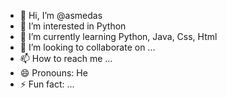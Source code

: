- 👋 Hi, I’m @asmedas
- 👀 I’m interested in Python
- 🌱 I’m currently learning Python, Java, Css, Html
- 💞️ I’m looking to collaborate on ...
- 📫 How to reach me ...
- 😄 Pronouns: He
- ⚡ Fun fact: ...

<!---
asmedas/asmedas is a ✨ special ✨ repository because its `README.md` (this file) appears on your GitHub profile.
You can click the Preview link to take a look at your changes.
--->
